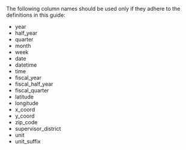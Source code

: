 The following column names should be used only if they adhere to the definitions in this guide:

- year
- half_year
- quarter
- month
- week
- date
- datetime
- time
- fiscal_year
- fiscal_half_year
- fiscal_quarter
- latitude
- longitude
- x_coord
- y_coord
- zip_code
- supervisor_district
- unit
- unit_suffix